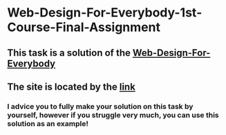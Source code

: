 # Web-Design-For-Everybody-1st-Course-Final-Assignment
## This task is a solution of the [Web-Design-For-Everybody](https://www.coursera.org/learn/html/home/module/3)
## The site is located by the [link](https://infectedduck.github.io/Web-Design-For-Everybody-Course1-Final-Project/)
### I advice you to fully make your solution on this task by yourself, however if you struggle very much, you can use this solution as an example!
